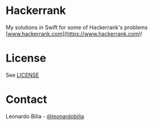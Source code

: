 # Hackerrank
My solutions in Swift for some of Hackerrank's problems
[www.hackerrank.com](https://www.hackerrank.com)!

# License

See [LICENSE](LICENSE)

# Contact

Leonardo Bilia - [@leonardobilia](https://twitter.com/leonardobilia)